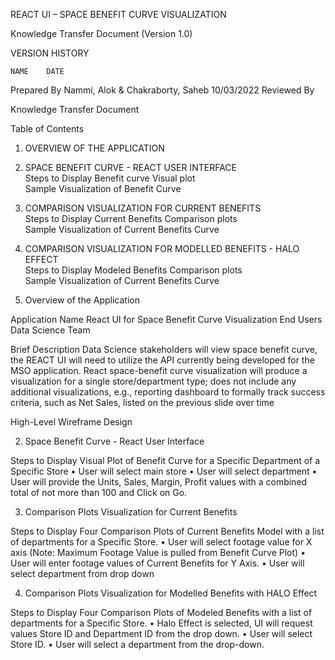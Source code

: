 







REACT UI – SPACE BENEFIT CURVE VISUALIZATION





Knowledge Transfer Document
(Version 1.0)







VERSION HISTORY

	NAME  	DATE
Prepared By	Nammi, Alok & Chakraborty, Saheb	10/03/2022
Reviewed By		

















Knowledge Transfer Document 

Table of Contents


1.	OVERVIEW OF THE APPLICATION
2.	SPACE BENEFIT CURVE - REACT USER INTERFACE	
Steps to Display Benefit curve Visual plot	
Sample Visualization of Benefit Curve	
3.	COMPARISON  VISUALIZATION FOR CURRENT BENEFITS	
Steps to Display Current Benefits Comparison plots	
Sample Visualization of Current Benefits Curve	
4.	COMPARISON VISUALIZATION FOR MODELLED BENEFITS - HALO EFFECT	
Steps to Display Modeled Benefits Comparison plots	
Sample Visualization of Current Benefits Curve	
																																																																																																																																							


																		


											


			
1.	Overview of the Application

Application Name 	React UI for Space Benefit Curve Visualization
End Users	Data Science Team

Brief Description
	Data Science stakeholders will view space benefit curve, the REACT UI will need to utilize the API currently being developed for the MSO application. React space-benefit curve visualization will produce a visualization for a single store/department type; does not include any additional visualizations, e.g., reporting dashboard to formally track success criteria, such as Net Sales, listed on the previous slide over time


High-Level Wireframe Design	
 






2.	Space Benefit Curve - React User Interface

 

Steps to Display Visual Plot of Benefit Curve for a Specific Department of a Specific Store
•	User will select main store
•	User will select department
•	User will provide the Units, Sales, Margin, Profit values with a combined total of not more than 100 and Click on Go. 
 
 
 





3.	Comparison Plots Visualization for Current Benefits
 
Steps to Display Four Comparison Plots of Current Benefits Model with a list of departments for a Specific Store.
•	User will select footage value for X axis (Note: Maximum Footage Value is pulled from Benefit Curve Plot)
•	User will enter footage values of Current Benefits for Y Axis.
•	User will select department from drop down
 
4.	Comparison Plots Visualization for Modelled Benefits with HALO Effect
 

Steps to Display Four Comparison Plots of Modeled Benefits with a list of departments for a Specific Store.
•	Halo Effect is selected, UI will request values Store ID and Department ID from the drop down.
•	User will select Store ID.
•	User will select a department from the drop-down.

 


 

